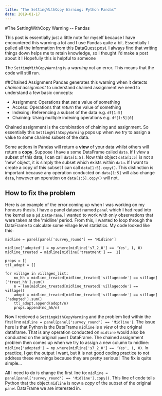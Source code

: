 ```yaml
---
title: "The SettingWithCopy Warning: Python Pandas"
date: 2019-01-17
---
```



#The SettingWithCopy Warning -- Pandas 

This post is essentially just a little note for myself because I have encountered this warning a lot and I use Pandas quite a bit. Essentially I pulled all the information from this [DataQuest post](https://www.dataquest.io/blog/settingwithcopywarning/). I always find that writing things down helps me to retain knowledge, so I thought I'd make a post about it ! Hopefully this is helpful to someone 

The `SettingWithCopyWarning` is a *warning* not an error. This means that the code will still run.

##Chained Assignment
Pandas generates this warning when it detects *chained assignment* to understand chained assignment we need to understand a few basic concepts:

* Assignment: Operations that *set* a value of something
* Access: Operations that *return* the value of something
* Indexing: Referencing a subset of the data e.g. `df[1:5]`
* Chaining: Using multiple indexing operations e.g. `df[1:5][0]`

Chained assignment is the combination of chaining and assignment. So essentially this `SettingWithCopyWarning` pops up when we try to assign a value to some chained subset of the data.

Some actions in Pandas will return a **view** of your data whilst others will return a **copy**. Suppose I have a some DataFrame called `data`. If I *view* a subset of this data, I can call `data[1:5]`. Now this object `data[1:5]` is not a 'new' object, it is simply the subset which exists within `data`. If I want to create a copy of this subset I can call `data[1:5].copy()`. This distinction is important because any operation conducted on `data[1:5]` will also change `data`, however an operation on `data[1:5].copy()` will not.

## How to fix the problem

Here is an example of the error coming up when I was working on my honours thesis. I have a panel dataset named `panel` which I had read into the kernel as a `pd.DataFrame`. I wanted to work with only observations that were taken at the 'midline' period. From this, I wanted to loop through the DataFrame to calculate some village level statistics. My code looked like this:


```
midline = panel[panel['survey_round'] == 'Midline']

midline['adopted'] = np.where(midline['s7_2_0'] == 'Yes', 1, 0)
midline_treated = midline[midline['treatment'] ==  1]

props = []
ttl_adopt = []

for village in villages_list:
    no_hh = midline_treated[midline_treated['villagecode'] == village]['treat_hh'].sum()
    n = len(midline_treated[midline_treated['villagecode'] == village])
    adopt = midline_treated[midline_treated['villagecode'] == village]['adopted'].sum()
    ttl_adopt.append(adopt/n)
    props.append(no_hh/n)

```

Now I recieved a `SettingWithCopyWarning` and the problem lied within the first line `midline = panel[panel['survey_round'] == 'Midline']`. The issue here is that Python is the DataFrame `midline` is a *view* of the original dataframe. That is any operation conducted on `midline` would also be conducted on the original `panel` DataFrame. The chained assignment problem then comes up when we try to assign a new column to midline: `midline['adopted'] = np.where(midline['s7_2_0'] == 'Yes', 1, 0)`. In practice, I get the output I want, but it is not good coding practice to not address these warnings because they are pretty serious ! The fix is quite simple...

All I need to do is change the first line to: `midline = panel[panel['survey_round'] == 'Midline'].copy()`. This line of code tells Python that the object `midline` is now a *copy* of the subset of the original `panel` DataFrame we are interested in.  